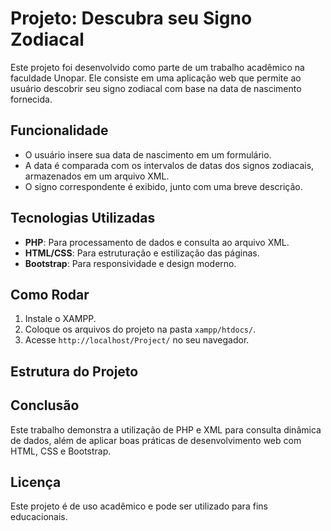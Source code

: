 # Projeto: Descubra seu Signo Zodiacal

Este projeto foi desenvolvido como parte de um trabalho acadêmico na faculdade Unopar. Ele consiste em uma aplicação web que permite ao usuário descobrir seu signo zodiacal com base na data de nascimento fornecida.

## Funcionalidade

- O usuário insere sua data de nascimento em um formulário.
- A data é comparada com os intervalos de datas dos signos zodiacais, armazenados em um arquivo XML.
- O signo correspondente é exibido, junto com uma breve descrição.

## Tecnologias Utilizadas

- **PHP**: Para processamento de dados e consulta ao arquivo XML.
- **HTML/CSS**: Para estruturação e estilização das páginas.
- **Bootstrap**: Para responsividade e design moderno.

## Como Rodar

1. Instale o XAMPP.
2. Coloque os arquivos do projeto na pasta `xampp/htdocs/`.
3. Acesse `http://localhost/Project/` no seu navegador.

## Estrutura do Projeto


## Conclusão

Este trabalho demonstra a utilização de PHP e XML para consulta dinâmica de dados, além de aplicar boas práticas de desenvolvimento web com HTML, CSS e Bootstrap.

## Licença

Este projeto é de uso acadêmico e pode ser utilizado para fins educacionais.
